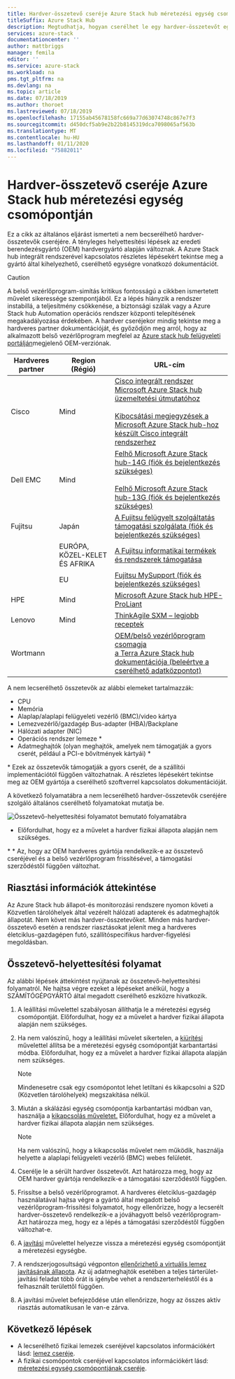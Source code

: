 ```yaml
---
title: Hardver-összetevő cseréje Azure Stack hub méretezési egység csomópontján
titleSuffix: Azure Stack Hub
description: Megtudhatja, hogyan cserélhet le egy hardver-összetevőt egy Azure Stack hub integrált rendszeren.
services: azure-stack
documentationcenter: ''
author: mattbriggs
manager: femila
editor: ''
ms.service: azure-stack
ms.workload: na
pms.tgt_pltfrm: na
ms.devlang: na
ms.topic: article
ms.date: 07/18/2019
ms.author: thoroet
ms.lastreviewed: 07/18/2019
ms.openlocfilehash: 17155ab45678158fc669a77d63074748c867e7f3
ms.sourcegitcommit: d450dcf5ab9e2b22b8145319dca7098065af563b
ms.translationtype: MT
ms.contentlocale: hu-HU
ms.lasthandoff: 01/11/2020
ms.locfileid: "75882011"
---
```

# <a name="replace-a-hardware-component-on-an-azure-stack-hub-scale-unit-node"></a>Hardver-összetevő cseréje Azure Stack hub méretezési egység csomópontján

Ez a cikk az általános eljárást ismerteti a nem becserélhető hardver-összetevők cseréjére. A tényleges helyettesítési lépések az eredeti berendezésgyártó (OEM) hardvergyártó alapján változnak. A Azure Stack hub integrált rendszerével kapcsolatos részletes lépésekért tekintse meg a gyártó által kihelyezhető, cserélhető egységre vonatkozó dokumentációt.

> [!CAUTION]  
> A belső vezérlőprogram-simítás kritikus fontosságú a cikkben ismertetett művelet sikeressége szempontjából. Ez a lépés hiányzik a rendszer instabillá, a teljesítmény csökkenése, a biztonsági szálak vagy a Azure Stack hub Automation operációs rendszer központi telepítésének megakadályozása érdekében. A hardver cseréjekor mindig tekintse meg a hardveres partner dokumentációját, és győződjön meg arról, hogy az alkalmazott belső vezérlőprogram megfelel az [Azure stack hub felügyeleti portálján](azure-stack-updates.md)megjelenő OEM-verziónak.

| Hardveres partner | Region (Régió) | URL-cím |
|------------------|--------|-------------------------------------------------------------------------------------------------------------------------------------------------------------------------------------------------------------------------------------------------------------------------------------------------------------------------------------------|
| Cisco | Mind | [Cisco integrált rendszer Microsoft Azure Stack hub üzemeltetési útmutatóhoz](https://www.cisco.com/c/en/us/td/docs/unified_computing/ucs/azure-stack/b_Azure_Stack_Operations_Guide_4-0/b_Azure_Stack_Operations_Guide_4-0_chapter_00.html#concept_wks_t1q_wbb)<br><br>[Kibocsátási megjegyzések a Microsoft Azure Stack hub-hoz készült Cisco integrált rendszerhez](https://www.cisco.com/c/en/us/support/servers-unified-computing/ucs-c-series-rack-mount-ucs-managed-server-software/products-release-notes-list.html) |
| Dell EMC | Mind | [Felhő Microsoft Azure Stack hub-14G (fiók és bejelentkezés szükséges)](https://support.emc.com/downloads/44615_Cloud-for-Microsoft-Azure-Stack-14G)<br><br>[Felhő Microsoft Azure Stack hub-13G (fiók és bejelentkezés szükséges)](https://support.emc.com/downloads/42238_Cloud-for-Microsoft-Azure-Stack-13G) |
| Fujitsu | Japán | [A Fujitsu felügyelt szolgáltatás támogatási szolgálata (fiók és bejelentkezés szükséges)](https://eservice.fujitsu.com/supportdesk-web/) |
|  | EURÓPA, KÖZEL-KELET ÉS AFRIKA | [A Fujitsu informatikai termékek és rendszerek támogatása](https://support.ts.fujitsu.com/IndexContact.asp?lng=COM&ln=no&LC=del) |
|  | EU | [Fujitsu MySupport (fiók és bejelentkezés szükséges)](https://support.ts.fujitsu.com/IndexMySupport.asp) |
| HPE | Mind | [Microsoft Azure Stack hub HPE-ProLiant](http://www.hpe.com/info/MASupdates) |
| Lenovo | Mind | [ThinkAgile SXM – legjobb receptek](https://datacentersupport.lenovo.com/us/en/solutions/ht505122)
| Wortmann |  | [OEM/belső vezérlőprogram csomagja](https://drive.terracloud.de/dl/fiTdTb66mwDAJWgUXUW8KNsd/OEM)<br>[a Terra Azure Stack hub dokumentációja (beleértve a cserélhető adatközpontot)](https://drive.terracloud.de/dl/fiWGZwCySZSQyNdykXCFiVCR/TerraAzSDokumentation)

A nem lecserélhető összetevők az alábbi elemeket tartalmazzák:

- CPU
- Memória
- Alaplap/alaplapi felügyeleti vezérlő (BMC)/video kártya
- Lemezvezérlő/gazdagép Bus-adapter (HBA)/Backplane
- Hálózati adapter (NIC)
- Operációs rendszer lemeze *
- Adatmeghajtók (olyan meghajtók, amelyek nem támogatják a gyors cserét, például a PCI-e bővítmények kártyái) *

\* Ezek az összetevők támogatják a gyors cserét, de a szállítói implementációtól függően változhatnak. A részletes lépésekért tekintse meg az OEM gyártója a cserélhető szoftverrel kapcsolatos dokumentációját.

A következő folyamatábra a nem lecserélhető hardver-összetevők cseréjére szolgáló általános cserélhető folyamatokat mutatja be.

![Összetevő-helyettesítési folyamatot bemutató folyamatábra](media/azure-stack-replace-component/replacecomponentflow.PNG)

* Előfordulhat, hogy ez a művelet a hardver fizikai állapota alapján nem szükséges.

\* * Az, hogy az OEM hardveres gyártója rendelkezik-e az összetevő cseréjével és a belső vezérlőprogram frissítésével, a támogatási szerződéstől függően változhat.

## <a name="review-alert-information"></a>Riasztási információk áttekintése

Az Azure Stack hub állapot-és monitorozási rendszere nyomon követi a Közvetlen tárolóhelyek által vezérelt hálózati adapterek és adatmeghajtók állapotát. Nem követ más hardver-összetevőket. Minden más hardver-összetevő esetén a rendszer riasztásokat jelenít meg a hardveres életciklus-gazdagépen futó, szállítóspecifikus hardver-figyelési megoldásban.  

## <a name="component-replacement-process"></a>Összetevő-helyettesítési folyamat

Az alábbi lépések áttekintést nyújtanak az összetevő-helyettesítési folyamatról. Ne hajtsa végre ezeket a lépéseket anélkül, hogy a SZÁMÍTÓGÉPGYÁRTÓ által megadott cserélhető eszközre hivatkozik.

1. A leállítási művelettel szabályosan állíthatja le a méretezési egység csomópontját. Előfordulhat, hogy ez a művelet a hardver fizikai állapota alapján nem szükséges.

2. Ha nem valószínű, hogy a leállítási művelet sikertelen, a [kiürítési](azure-stack-node-actions.md#drain) művelettel állítsa be a méretezési egység csomópontját karbantartási módba. Előfordulhat, hogy ez a művelet a hardver fizikai állapota alapján nem szükséges.

   > [!NOTE]  
   > Mindenesetre csak egy csomópontot lehet letiltani és kikapcsolni a S2D (Közvetlen tárolóhelyek) megszakítása nélkül.

3. Miután a skálázási egység csomópontja karbantartási módban van, használja a [kikapcsolás műveletet.](azure-stack-node-actions.md#scale-unit-node-actions) Előfordulhat, hogy ez a művelet a hardver fizikai állapota alapján nem szükséges.

   > [!NOTE]  
   > Ha nem valószínű, hogy a kikapcsolás művelet nem működik, használja helyette a alaplapi felügyeleti vezérlő (BMC) webes felületét.

4. Cserélje le a sérült hardver összetevőt. Azt határozza meg, hogy az OEM hardver gyártója rendelkezik-e a támogatási szerződéstől függően.  
5. Frissítse a belső vezérlőprogramot. A hardveres életciklus-gazdagép használatával hajtsa végre a gyártó által megadott belső vezérlőprogram-frissítési folyamatot, hogy ellenőrizze, hogy a lecserélt hardver-összetevő rendelkezik-e a jóváhagyott belső vezérlőprogram- Azt határozza meg, hogy ez a lépés a támogatási szerződéstől függően változhat-e.  
6. A [javítási](azure-stack-node-actions.md#scale-unit-node-actions) művelettel helyezze vissza a méretezési egység csomópontját a méretezési egységbe.
7. A rendszerjogosultságú végponton [ellenőrizhető a virtuális lemez javításának állapota](azure-stack-replace-disk.md#check-the-status-of-virtual-disk-repair-using-the-privileged-endpoint). Az új adatmeghajtók esetében a teljes tárterület-javítási feladat több órát is igénybe vehet a rendszerterheléstől és a felhasznált területtől függően.
8. A javítási művelet befejeződése után ellenőrizze, hogy az összes aktív riasztás automatikusan le van-e zárva.

## <a name="next-steps"></a>Következő lépések

- A lecserélhető fizikai lemezek cseréjével kapcsolatos információkért lásd: [lemez cseréje](azure-stack-replace-disk.md).
- A fizikai csomópontok cseréjével kapcsolatos információkért lásd: [méretezési egység csomópontjának cseréje](azure-stack-replace-node.md).

